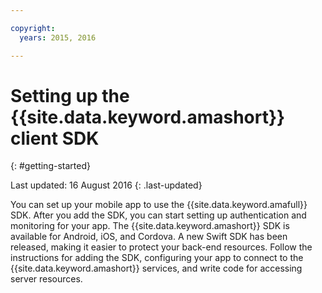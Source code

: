 ```yaml
---

copyright:
  years: 2015, 2016

---
```


# Setting up the {{site.data.keyword.amashort}} client SDK
{: #getting-started}

Last updated: 16 August 2016
{: .last-updated}

You can set up your mobile app to use the  {{site.data.keyword.amafull}} SDK.  After you add the SDK, you can start setting up authentication and monitoring for your app. The {{site.data.keyword.amashort}} SDK is available for Android, iOS, and Cordova. A new Swift SDK has been released, making it easier to protect your back-end resources. Follow the instructions for adding the SDK, configuring your app to connect to the {{site.data.keyword.amashort}} services, and write code for accessing server resources.

